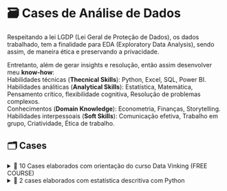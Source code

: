 # 🗃️ Cases de Análise de Dados
Respeitando a lei LGDP (Lei Geral de Proteção de Dados), os dados trabalhado, tem a finalidade para EDA (Exploratory Data Analysis), sendo assim, de maneira ética e preservando a privacidade. 

Entretanto, além de gerar insights e resolução, então assim desenvolver meu **know-how**:<br>
Habilidades técnicas (**Thecnical Skills**): Python, Excel, SQL, Power BI. <br>
Habilidades análiticas (**Analytical Skills**): Estatística, Matemática, Pensamento crítico, flexibilidade cognitiva, Resolução de problemas complexos. <br>
Conhecimentos (**Domain Knowledge**): Econometria, Finanças, Storytelling. <br>
Habilidades interpessoais (**Soft Skills**): Comunicação efetiva, Trabalho em grupo, Criatividade, Ética de trabalho.
## 🗂️ Cases
<details>
<summary> 📁 10 Cases elaborados com orientação do curso Data Vinking (FREE COURSE)</summary>

<sub> © [Data Vinking - Curso de Python moderno + Análise de dados](https://www.youtube.com/playlist?list=PLLWTDkRZXQa9YyC1LMbuDTz3XVC4E9ZQA) </sub>

### 📄 1 - Projeto  [Empresas Unicórnios](https://github.com/gaberibr/Cases_DataAnalysis/blob/main/Case_Unicorns.ipynb)
> _Empresarial._

images

projects

Results
- 1
- 2

<sub> © [Unicorn Startups](https://www.kaggle.com/datasets/ramjasmaurya/unicorn-startups) </sub>

<hr>

### 📄 2 - Projeto [Performance dos Estudantes](https://github.com/gaberibr/Cases_DataAnalysis/blob/main/Case_Students_Performance_in_Exams.ipynb)
> _Educação._

images

projects

Results
- 1
- 2

<sub> © [Students Perfomance in Exams](https://www.kaggle.com/code/carriech/students-perfomance-in-exams-eda) </sub>

<hr>

### 📄 3 - Projeto  [Ações da Magalu](https://github.com/gaberibr/Cases_DataAnalysis/blob/main/Case_A%C3%A7%C3%B5es_da_Magalu.ipynb)
> _Mercado financeiro. Analisando as ações da Magalu no período de 1 ano (2021-2022)._

<img src="https://github.com/gaberibr/Cases_DataAnalysis/assets/99212007/0708c1ec-bcf0-481d-a7dc-e333a46c128c" width="500">
<img src="https://github.com/gaberibr/Cases_DataAnalysis/assets/99212007/5c49462d-39f2-4ee6-89fb-297722ff7e1b" width="500">

#### ✔️ RESULTADOS
- Apresentou uma alta, entre o periodo de Janeiro e Março no ano de 2021;
- Ao passar dos meses, apesar de ter uma alta no mês de Julho de 2021, posteriormente apresentou um declínio até o mês de janeiro de 2022;
- Desmonstrou um começo promissor, porém teve uma queda.
- O que pode-se se levar em conta é que pode ser uma boa oportunidade para comprar ações, pois algum periodos já foram altos.

#### 🛠️ TECNOLOGIAS UTILIZADAS
- Python (Numpy, Pandas, Matplotlib, Seaborn, Plotly)
- Excel (Tratamento de dados, formatação condicional)

<sub> © [links](link) </sub>

<hr>

### 📄 4 - Projeto  [Vendas de Videogames](https://github.com/gaberibr/Cases_DataAnalysis/blob/main/Case_Mercado_de_Games.ipynb)
> _Description_

images

projects

RESULTADOS
- 1
- 2

<sub> © [Video Games Sales Dataset](https://www.kaggle.com/datasets/sidtwr/videogames-sales-dataset) </sub>

<hr>

### 📄 5 - Projeto  [Salário](https://github.com/gaberibr/Cases_DataAnalysis/blob/main/Case_RH.ipynb)
> _Description_

images

projects

Results
- 1
- 2

<sub> © [Salary data - Simple linear regression](https://www.kaggle.com/datasets/karthickveerakumar/salary-data-simple-linear-regression?datasetId=10624&sortBy=voteCount) </sub>

<hr>

### 📄 6 - Projeto  [PIB per capita Brasil](https://github.com/gaberibr/Cases_DataAnalysis/blob/main/Case_PIB_Brasil.ipynb)
> _Description_

<img src="https://github.com/gaberibr/Cases_DataAnalysis/assets/99212007/a45ca3de-4e66-46b7-ba15-80fdd012dbac" width="500">

projects

Results
- 1
- 2

<sub> © [Atlas Brasil](http://www.atlasbrasil.org.br/acervo/biblioteca) </sub>

<hr>

### 📄 7 - Projeto  [Bitcoin](https://github.com/gaberibr/Cases_DataAnalysis/blob/main/Case_Unicorns.ipynb)
> _Description_

images

projects

Results
- 1
- 2

<sub> © [links](link) </sub>

<hr>

### 📄 8 - Projeto  [Energia](https://github.com/gaberibr/Cases_DataAnalysis/blob/main/Case_Empresas_Energias.ipynb)
> _Description_

images

<img src="https://github.com/gaberibr/Cases_DataAnalysis/assets/99212007/bbd47946-cb89-47e5-ba3f-fafb5dd9e5ad" width="500">

projects

Results
- 1
- 2

<sub> © [links](link) </sub>

<hr>

### 📄 9 - Projeto  [Incêndios Florestais](https://github.com/gaberibr/Cases_DataAnalysis/blob/main/Case_Inc%C3%AAndios_Florestais.ipynb)
> _Description_
<img src="https://github.com/gaberibr/Cases_DataAnalysis/assets/99212007/27bd851d-a227-40fd-ad40-37c9a449c018" width="500">

projects

Results
- 1
- 2

<sub> © [links](link) </sub>

<hr>

### 📄 10 - Projeto  [Name](link)
> _Description_

images

projects

Results
- 1
- 2

<sub> © [links](link) </sub>


</details>


<details>
<summary>📂 2 cases elaborados com estatística descritiva com Python</summary>

  <sub> © [1]() </sub>
